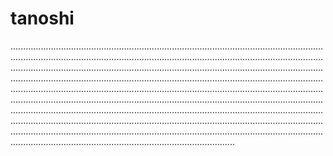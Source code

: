 # tanoshi
.....................................................................................................................................................................................................................................................................................................................................................................................................................................................................................................................................................................................................................................................................................................................................................................................................................................................................................................................................................................................................................................................................................................................................................................................................................................................